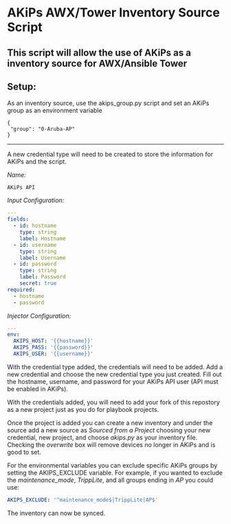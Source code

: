 # AKiPs AWX/Tower Inventory Source Script
This script will allow the use of AKiPs as a inventory source for AWX/Ansible Tower 
---

## Setup:



As an inventory source, use the akips_group.py script and set an AKiPs group as an environment variable
```
{
 "group": "0-Aruba-AP"
}
```
---
A new credential type will need to be created to store the information for AKiPs and the script.

*Name:*
```
AKiPs API
```

*Input Configuration:*
```yaml
---
fields:
  - id: hostname
    type: string
    label: Hostname
  - id: username
    type: string
    label: Username
  - id: password
    type: string
    label: Password
    secret: true
required:
  - hostname
  - password
```

*Injector Configuration:*
```yaml
---
env:
  AKIPS_HOST: '{{hostname}}'
  AKIPS_PASS: '{{password}}'
  AKIPS_USER: '{{username}}'
```

With the credential type added, the credentials will need to be added. Add a new credential and choose the new credential type you just created. Fill out the hostname, username, and password for your AKiPs API user (API must be enabled in AKiPs). 

With the credentials added, you will need to add your fork of this repostory as a new project just as you do for playbook projects.

Once the project is added you can create a new inventory and under the source add a new source as *Sourced from a Project* choosing your new credential, new project, and choose *akips.py* as your inventory file. Checking the *overwrite* box will remove devices no longer in AKiPs and is good to set.

For the environmental variables you can exclude specific AKiPs groups by setting the AKIPS_EXCLUDE variable. For example, if you wanted to exclude the *maintenance_mode*, *TrippLite*, and all groups ending in *AP* you could use:

```yaml
AKIPS_EXCLUDE: '^maintenance_mode$|TrippLite|AP$'
```

The inventory can now be synced. 
